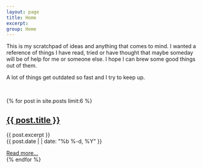 ```yaml
---
layout: page
title: Home
excerpt:
group: Home
---
```


This is my scratchpad of ideas and anything that comes to mind.
I wanted a reference of things I have read, tried or have thought that maybe someday will be of help for me or someone else.
I hope I can brew some good things out of them.

A lot of things get outdated so fast and I try to keep up.

<div class="vspace">&nbsp;</div>

{% for post in site.posts limit:6 %}
<article class="summary">
    <a href="{{ post.url }}"><h1>{{ post.title }}</h1></a>
    <p>
    {{ post.excerpt }}<br/>
    {{ post.date | | date: "%b %-d, %Y" }}
    </p>
    <a href="{{ post.url }}">Read more...</a>
</article>
{% endfor %}

